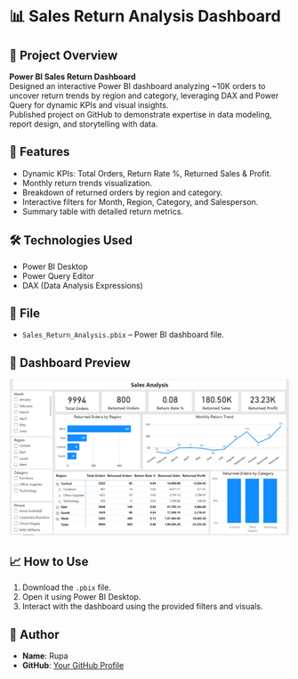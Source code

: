 # 📊 Sales Return Analysis Dashboard

## 📝 Project Overview

**Power BI Sales Return Dashboard**  
Designed an interactive Power BI dashboard analyzing ~10K orders to uncover return trends by region and category, leveraging DAX and Power Query for dynamic KPIs and visual insights.  
Published project on GitHub to demonstrate expertise in data modeling, report design, and storytelling with data.  

## 🚀 Features

- Dynamic KPIs: Total Orders, Return Rate %, Returned Sales & Profit.
- Monthly return trends visualization.
- Breakdown of returned orders by region and category.
- Interactive filters for Month, Region, Category, and Salesperson.
- Summary table with detailed return metrics.

## 🛠️ Technologies Used

- Power BI Desktop
- Power Query Editor
- DAX (Data Analysis Expressions)

## 📂 File

- `Sales_Return_Analysis.pbix` – Power BI dashboard file.

## 📸 Dashboard Preview

![Dashboard Preview](dashboard_preview.PNG)

## 📈 How to Use

1. Download the `.pbix` file.
2. Open it using Power BI Desktop.
3. Interact with the dashboard using the provided filters and visuals.

## 👤 Author

- **Name**: Rupa
- **GitHub**: [Your GitHub Profile](https://github.com/yourusername)
